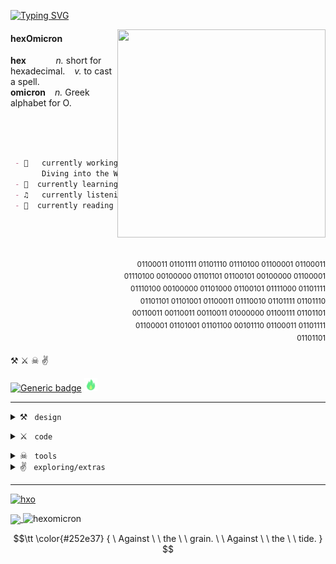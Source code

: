 
<a href="https://git.io/typing-svg"><img src="https://readme-typing-svg.demolab.com?font=Fira+Code&pause=1500&color=7FFFD4&vCenter=true&width=435&lines=Hello+there!+;.... . .-.. .-.. --- / - .... . .-. . -.-.--+; .. .----. -- / .-.. .- --..+;" alt="Typing SVG" /></a>





<!-- **hexomicron/hexOmicron** is a ✨ _special_ ✨ repository because its `README.md` (this file) appears on your GitHub profile. 6CF792 -->

<img src="https://media.tenor.com/RvTdiWcK6lYAAAAC/aesthetic-cyber.gif" align="right" width=333 height=333/>


#### hexOmicron
 
 
 **hex** &ensp;  &ensp;  &ensp;  &ensp; _n._ short for hexadecimal. &ensp; _v._ to cast a spell.
<br>
 **omicron**  &ensp; _n._ Greek alphabet for O. 

<br>
<br>
<br>

```markdown
 - 🔭   currently working on ... A Personal Project &&
       Diving into the World of [3D]
 - 🌱  currently learning ... </under wraps>
 - ♫   currently listening to ... Genghis Tron - Dream Weapon
 - 📖  currently reading ... N/A
``` 

<br>
<br>
<br>


<p align=right>
 <sup> 01100011 01101111 01101110 01110100 01100001 01100011 <br> 01110100 00100000 01101101 01100101 00100000 01100001 <br> 01110100 00100000 
01101000 01100101 01111000 01101111 <br> 01101101 01101001 01100011 01110010 01101111 01101110 <br> 00110011 00110011 00110011 01000000 01100111 01101101 <br> 01100001 01101001 01101100 00101110 01100011 01101111 <br> 01101101 </sup>
</p>


⚒ ⚔ ☠	✌



[![Generic badge](https://img.shields.io/badge/status-active-7FFFD4.svg)](https://shields.io/) <img src="/assets/innerfire.svg" width="21" height="21">

 
---


 <div class="row">
  <div class="column">
   <details> <summary> ⚒ <code> design </code> </summary>  <br> &ensp;&ensp; 
    <img src="https://img.shields.io/badge/adobe%20photoshop-%2331A8FF.svg?style=for-the-badge&logo=adobe%20photoshop&logoColor=white" alt="Adobe Photoshop"/> 
    <img src="https://img.shields.io/badge/blender-%23F5792A.svg?style=for-the-badge&logo=blender&logoColor=white" alt="Blender"/> 
    <img src="https://img.shields.io/badge/adobe%20illustrator-%23FF9A00.svg?style=for-the-badge&logo=adobe%20illustrator&logoColor=white"alt="Adobe Illustrator"/> 
    <img src="https://img.shields.io/badge/figma-%23F24E1E.svg?style=for-the-badge&logo=figma&logoColor=white" alt="Figma"/>
   </details>
  </div>
  <p align=right>
   <details> <summary> ⚔ <code> code </code> </summary>  <br>  &ensp;&ensp; 
    <img src="https://img.shields.io/badge/python-3670A0?style=for-the-badge&logo=python&logoColor=ffdd54"alt="Python"/> 
    <img src="https://img.shields.io/badge/c-%2300599C.svg?style=for-the-badge&logo=c&logoColor=white" alt="C"/> 
    <img src="https://img.shields.io/badge/c++-%2300599C.svg?style=for-the-badge&logo=c%2B%2B&logoColor=white"alt="C++"/> 
    <img src="https://img.shields.io/badge/html5-%23E34F26.svg?style=for-the-badge&logo=html5&logoColor=white" alt="HTML5" /> 
    <img src="https://img.shields.io/badge/css3-%231572B6.svg?style=for-the-badge&logo=css3&logoColor=white" alt="CSS3"/> 
    <img src="https://img.shields.io/badge/bootstrap-%23563D7C.svg?style=for-the-badge&logo=bootstrap&logoColor=white" alt="Bootstrap"/> 
    <img src="https://img.shields.io/badge/javascript-%23323330.svg?style=for-the-badge&logo=javascript&logoColor=%23F7DF1E" alt="Javascript"/> 
   </details>
  </p>
</div> 

 <details> <summary> ☠ <code> tools </code> </summary> <br>  &ensp;&ensp; 
  <img src="https://img.shields.io/badge/Visual%20Studio%20Code-0078d7.svg?style=for-the-badge&logo=visual-studio-code&logoColor=white"alt="Visual Studio Code"/> 
  <img src="https://img.shields.io/badge/sublime_text-%23575757.svg?style=for-the-badge&logo=sublime-text&logoColor=important" alt="Sublime Text"/> 
  <img src="https://img.shields.io/badge/git-%23F05033.svg?style=for-the-badge&logo=git&logoColor=white"alt="Git"/> 
  <img src="https://img.shields.io/badge/github-%23121011.svg?style=for-the-badge&logo=github&logoColor=white" alt="GitHub"/> 
  <img src="https://img.shields.io/badge/Windows%20Terminal-%234D4D4D.svg?style=for-the-badge&logo=windows-terminal&logoColor=white"alt="Windows Terminal"/> 
  <img src="https://img.shields.io/badge/markdown-%23000000.svg?style=for-the-badge&logo=markdown&logoColor=white"alt="Markdown"/> 
  <img src="https://img.shields.io/badge/latex-%23008080.svg?style=for-the-badge&logo=latex&logoColor=white" alt="LaTeX"/>  &ensp;
  <img src="https://img.shields.io/badge/Notion-%23000000.svg?style=for-the-badge&logo=notion&logoColor=white" alt="Notion"/> 
 </details>

 <details> <summary> ✌ <code> exploring/extras </code> </summary> <br>  &ensp;&ensp; 
  <img src="https://img.shields.io/badge/jquery-%230769AD.svg?style=for-the-badge&logo=jquery&logoColor=white" alt="jQuery"/> 
  <img src="https://img.shields.io/badge/numpy-%23013243.svg?style=for-the-badge&logo=numpy&logoColor=white" alt="NumPy"/> 
  <img src="https://img.shields.io/badge/Matplotlib-%23ffffff.svg?style=for-the-badge&logo=Matplotlib&logoColor=black" alt="Matplotlib"/> 
  <img src="https://img.shields.io/badge/react-%2320232a.svg?style=for-the-badge&logo=react&logoColor=%2361DAFB" alt="React"/> 
  <img src="https://img.shields.io/badge/node.js-6DA55F?style=for-the-badge&logo=node.js&logoColor=white" alt="NodeJS"/> 
  <img src="https://img.shields.io/badge/vuejs-%2335495e.svg?style=for-the-badge&logo=vuedotjs&logoColor=%234FC08D" alt="Vue.js"/> 
  <img src="https://img.shields.io/badge/express.js-%23404d59.svg?style=for-the-badge&logo=express&logoColor=%2361DAFB" alt="Express.js"/> 
  <img src="https://img.shields.io/badge/less-2B4C80?style=for-the-badge&logo=less&logoColor=white" alt="Less"/> 
  <img src="https://img.shields.io/badge/SASS-hotpink.svg?style=for-the-badge&logo=SASS&logoColor=white" alt="SASS"/> 
  <img src="https://img.shields.io/badge/p5.js-ED225D?style=for-the-badge&logo=p5.js&logoColor=FFFFFF" alt="p5js"/>  &ensp;
  <img src="https://img.shields.io/badge/threejs-black?style=for-the-badge&logo=three.js&logoColor=white" alt="threejs"/> 
  <img src="https://img.shields.io/badge/WebGL-990000?logo=webgl&logoColor=white&style=for-the-badge" alt="WebGL"/> 
  <img src="https://img.shields.io/badge/unity-%23000000.svg?style=for-the-badge&logo=unity&logoColor=white" alt="Unity"/> 
  <img src="https://img.shields.io/badge/JWT-black?style=for-the-badge&logo=JSON%20web%20tokens" alt="JWT"/> 
  <img src="https://img.shields.io/badge/php-%23777BB4.svg?style=for-the-badge&logo=php&logoColor=white" alt="PHP"/> 
</details>



---

 
 [![hxo](https://activity-graph.herokuapp.com/graph?username=hexomicron&theme=merko&custom_title=☠&hide_border=true&title_color=476969&color=476969&point=7FFFD4&line=797393)](https://github.com/ashutosh00710/github-readme-activity-graph)
 
 
<a href="(https://github.com/anuraghazra/github-readme-stats">
  <img align="center" src="https://github-readme-stats.vercel.app/api?username=hexomicron&count_private=true&show_icons=true&theme=high-contrast&title_color=B6F8E2&text_color=476969&icon_color=7FFFD4&bg_color=000000&hide_border=true&include_all_commits=true&custom_title=hexomicron%27s%20stats&hide=stars"/>
</a>

 
 <img src="https://komarev.com/ghpvc/?username=hexomicron&label=Profile%20views&color=476969&style=flat" alt="hexomicron" /> 

$$\tt \color{#252e37} { \  Against  \ \  the  \ \  grain.  \ \ Against  \ \  the \ \  tide. } $$

 

<!---
<a href="https://github.com/hexomicron/open-creative-tech">
  <img align="center" src="https://github-readme-stats.vercel.app/api/pin/?username=hexomicron&repo=open-creative-tech" />
</a> --->
